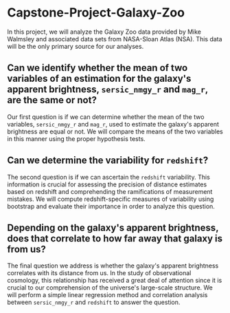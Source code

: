 # Capstone-Project-Galaxy-Zoo
In this project, we will analyze the Galaxy Zoo data provided by Mike Walmsley and associated data sets from NASA-Sloan Atlas (NSA). This data will be the only primary source for our analyses.

## Can we identify whether the mean of two variables of an estimation for the galaxy's apparent brightness, `sersic_nmgy_r` and `mag_r`, are the same or not?
Our first question is if we can determine whether the mean of the two variables, `sersic_nmgy_r` and `mag_r`, used to estimate the galaxy's apparent brightness are equal or not. We will compare the means of the two variables in this manner using the proper hypothesis tests.

## Can we determine the variability for `redshift`?
The second question is if we can ascertain the `redshift` variability. This information is crucial for assessing the precision of distance estimates based on redshift and comprehending the ramifications of measurement mistakes. We will compute redshift-specific measures of variability using bootstrap and evaluate their importance in order to analyze this question.

## Depending on the galaxy's apparent brightness, does that correlate to how far away that galaxy is from us?
The final question we address is whether the galaxy's apparent brightness correlates with its distance from us. In the study of observational cosmology, this relationship has received a great deal of attention since it is crucial to our comprehension of the universe's large-scale structure. We will perform a simple linear regression method and correlation analysis between `sersic_nmgy_r` and `redshift` to answer the question.
